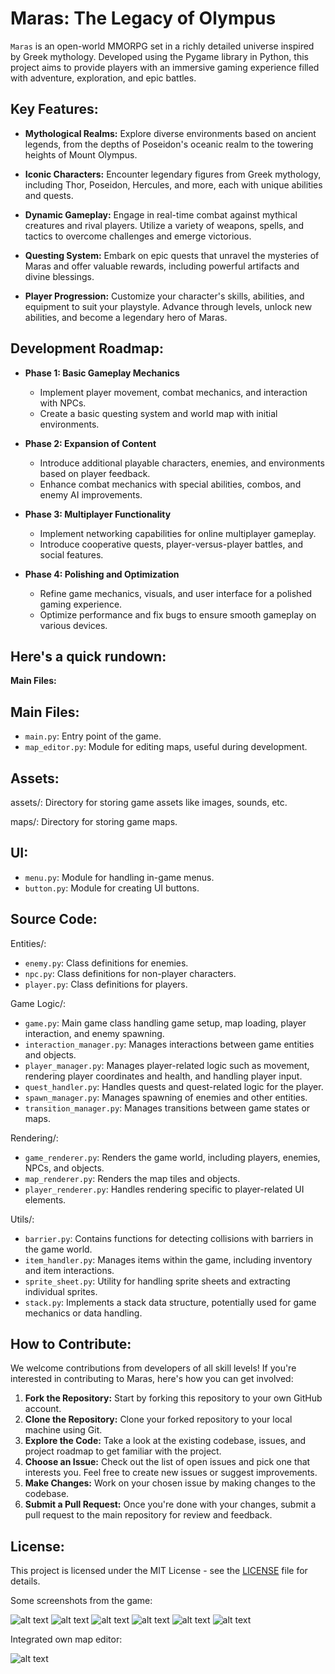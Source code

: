 # Maras: The Legacy of Olympus

`Maras` is an open-world MMORPG set in a richly detailed universe inspired by Greek mythology. Developed using the Pygame library in Python, this project aims to provide players with an immersive gaming experience filled with adventure, exploration, and epic battles.

## Key Features:

- **Mythological Realms:** Explore diverse environments based on ancient legends, from the depths of Poseidon's oceanic realm to the towering heights of Mount Olympus.

- **Iconic Characters:** Encounter legendary figures from Greek mythology, including Thor, Poseidon, Hercules, and more, each with unique abilities and quests.

- **Dynamic Gameplay:** Engage in real-time combat against mythical creatures and rival players. Utilize a variety of weapons, spells, and tactics to overcome challenges and emerge victorious.

- **Questing System:** Embark on epic quests that unravel the mysteries of Maras and offer valuable rewards, including powerful artifacts and divine blessings.

- **Player Progression:** Customize your character's skills, abilities, and equipment to suit your playstyle. Advance through levels, unlock new abilities, and become a legendary hero of Maras.

## Development Roadmap:

- **Phase 1: Basic Gameplay Mechanics**
  - Implement player movement, combat mechanics, and interaction with NPCs.
  - Create a basic questing system and world map with initial environments.

- **Phase 2: Expansion of Content**
  - Introduce additional playable characters, enemies, and environments based on player feedback.
  - Enhance combat mechanics with special abilities, combos, and enemy AI improvements.

- **Phase 3: Multiplayer Functionality**
  - Implement networking capabilities for online multiplayer gameplay.
  - Introduce cooperative quests, player-versus-player battles, and social features.

- **Phase 4: Polishing and Optimization**
  - Refine game mechanics, visuals, and user interface for a polished gaming experience.
  - Optimize performance and fix bugs to ensure smooth gameplay on various devices.

## Here's a quick rundown:

**Main Files:**

## Main Files:

- `main.py`: Entry point of the game.
- `map_editor.py`: Module for editing maps, useful during development.

## Assets:

assets/: Directory for storing game assets like images, sounds, etc.

maps/: Directory for storing game maps.

## UI:

- `menu.py`: Module for handling in-game menus.
- `button.py`: Module for creating UI buttons.

## Source Code:

Entities/:

- `enemy.py`: Class definitions for enemies.
- `npc.py`: Class definitions for non-player characters.
- `player.py`: Class definitions for players.

Game Logic/:

- `game.py`: Main game class handling game setup, map loading, player interaction, and enemy spawning.
- `interaction_manager.py`: Manages interactions between game entities and objects.
- `player_manager.py`: Manages player-related logic such as movement, rendering player coordinates and health, and handling player input.
- `quest_handler.py`: Handles quests and quest-related logic for the player.
- `spawn_manager.py`: Manages spawning of enemies and other entities.
- `transition_manager.py`: Manages transitions between game states or maps.

Rendering/:

- `game_renderer.py`: Renders the game world, including players, enemies, NPCs, and objects.
- `map_renderer.py`: Renders the map tiles and objects.
- `player_renderer.py`: Handles rendering specific to player-related UI elements.

Utils/:

- `barrier.py`: Contains functions for detecting collisions with barriers in the game world.
- `item_handler.py`: Manages items within the game, including inventory and item interactions.
- `sprite_sheet.py`: Utility for handling sprite sheets and extracting individual sprites.
- `stack.py`: Implements a stack data structure, potentially used for game mechanics or data handling.

## How to Contribute:

We welcome contributions from developers of all skill levels! If you're interested in contributing to Maras, here's how you can get involved:

1. **Fork the Repository:** Start by forking this repository to your own GitHub account.
2. **Clone the Repository:** Clone your forked repository to your local machine using Git.
3. **Explore the Code:** Take a look at the existing codebase, issues, and project roadmap to get familiar with the project.
4. **Choose an Issue:** Check out the list of open issues and pick one that interests you. Feel free to create new issues or suggest improvements.
5. **Make Changes:** Work on your chosen issue by making changes to the codebase.
6. **Submit a Pull Request:** Once you're done with your changes, submit a pull request to the main repository for review and feedback.

## License:

This project is licensed under the MIT License - see the [LICENSE](LICENSE) file for details.


Some screenshots from the game:

![alt text](<screenshots/Screenshot 2024-06-09 180620.png>)
![alt text](<screenshots/Screenshot 2024-04-12 114947.png>)
![alt text](<screenshots/Screenshot 2024-04-12 115039.png>)
![alt text](<screenshots/Screenshot 2024-04-12 115137.png>)
![alt text](<screenshots/Screenshot 2024-04-12 115211.png>)
![alt text](<screenshots/Screenshot 2024-04-12 115321.png>)

Integrated own map editor:

![alt text](<screenshots/Screenshot 2024-04-12 115713.png>)